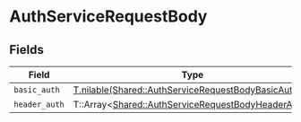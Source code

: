 # AuthServiceRequestBody


## Fields

| Field                                                                                                         | Type                                                                                                          | Required                                                                                                      | Description                                                                                                   |
| ------------------------------------------------------------------------------------------------------------- | ------------------------------------------------------------------------------------------------------------- | ------------------------------------------------------------------------------------------------------------- | ------------------------------------------------------------------------------------------------------------- |
| `basic_auth`                                                                                                  | [T.nilable(Shared::AuthServiceRequestBodyBasicAuth)](../../models/shared/authservicerequestbodybasicauth.md)  | :heavy_minus_sign:                                                                                            | N/A                                                                                                           |
| `header_auth`                                                                                                 | T::Array<[Shared::AuthServiceRequestBodyHeaderAuth](../../models/shared/authservicerequestbodyheaderauth.md)> | :heavy_minus_sign:                                                                                            | N/A                                                                                                           |